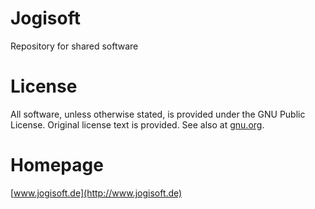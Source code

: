 # Jogisoft

Repository for shared software

# License

All software, unless otherwise stated, is provided under the GNU Public License.  Original license text is provided.  See also at [gnu.org](https://www.gnu.org).

# Homepage

[www.jogisoft.de](http://www.jogisoft.de)
